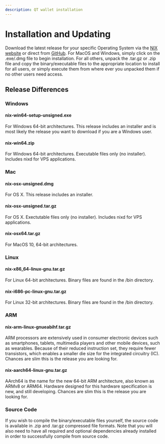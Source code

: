 ```yaml
---
description: QT wallet installation
---
```


# Installation and Updating

Download the latest release for your specific Operating System via the [NIX website](https://nixplatform.io/wallet#download) or direct from [GitHub](https://github.com/NixPlatform/NixCore/releases). For MacOS and Windows, simply click on the .exe/.dmg file to begin installation. For all others, unpack the .tar.gz or .zip file and copy the binary/executable files to the appropriate location to install for all users, or simply execute them from where ever you unpacked them if no other users need access.

## Release Differences

### Windows

#### nix-win64-setup-unsigned.exe

For Windows 64-bit architectures. This release includes an installer and is most likely the release you want to download if you are a Windows user.

#### nix-win64.zip

For Windows 64-bit architectures. Executable files only \(no installer\). Includes nixd for VPS applications.

### Mac

#### nix-osx-unsigned.dmg

For OS X. This release includes an installer.

#### nix-osx-unsigned.tar.gz

For OS X. Exectutable files only \(no installer\). Includes nixd for VPS applications.

#### nix-osx64.tar.gz

For MacOS 10, 64-bit architectures.

### Linux

#### nix-x86\_64-linux-gnu.tar.gz

For Linux 64-bit architectures. Binary files are found in the /bin directory.

#### nix-i686-pc-linux-gnu.tar.gz

For Linux 32-bit architectures. Binary files are found in the /bin directory.

### ARM

#### nix-arm-linux-gnueabihf.tar.gz

ARM processors are extensively used in consumer electronic devices such as smartphones, tablets, multimedia players and other mobile devices, such as wearables. Because of their reduced instruction set, they require fewer transistors, which enables a smaller die size for the integrated circuitry \(IC\). Chances are slim this is the release you are looking for.

#### nix-aarch64-linux-gnu.tar.gz

AArch64 is the name for the new 64-bit ARM architecture, also known as ARMv8 or ARM64. Hardware designed for this hardware specification is new, and still developing. Chances are slim this is the release you are looking for.

### Source Code

If you wish to compile the binary/executable files yourself, the source code is available in .zip and .tar.gz compressed file formats. Note that you will also need to have all required and optional dependencies already installed in order to successfully compile from source code.

